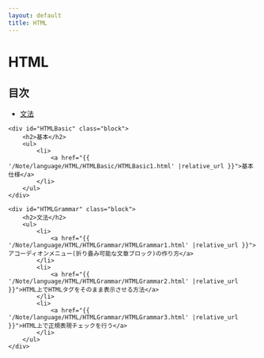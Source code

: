 ```yaml
---
layout: default
title: HTML
---
```

<body>
    <div class="block">
        <h1>HTML</h1>
    </div>
    <div class="block">
        <h2>目次</h2>
        <ul>
            <li>
                <a href="#HTMLGrammar">文法</a>
            </li>
        </ul>
    </div>

    <div id="HTMLBasic" class="block">
        <h2>基本</h2>
        <ul>
            <li>
                <a href="{{ '/Note/language/HTML/HTMLBasic/HTMLBasic1.html' |relative_url }}">基本仕様</a>
            </li>
        </ul>
    </div>

    <div id="HTMLGrammar" class="block">
        <h2>文法</h2>
        <ul>
            <li>
                <a href="{{ '/Note/language/HTML/HTMLGrammar/HTMLGrammar1.html' |relative_url }}">アコーディオンメニュー(折り畳み可能な文章ブロック)の作り方</a>
            </li>
            <li>
                <a href="{{ '/Note/language/HTML/HTMLGrammar/HTMLGrammar2.html' |relative_url }}">HTML上でHTMLタグをそのまま表示させる方法</a>
            </li>
            <li>
                <a href="{{ '/Note/language/HTML/HTMLGrammar/HTMLGrammar3.html' |relative_url }}">HTML上で正規表現チェックを行う</a>
            </li>
        </ul>
    </div>
</body>